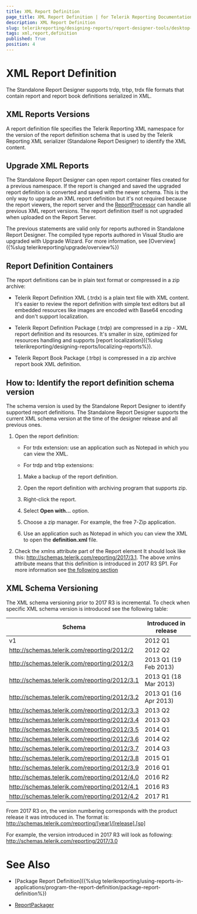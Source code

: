 ```yaml
---
title: XML Report Definition
page_title: XML Report Definition | for Telerik Reporting Documentation
description: XML Report Definition
slug: telerikreporting/designing-reports/report-designer-tools/desktop-designers/standalone-report-designer/xml-report-definition
tags: xml,report,definition
published: True
position: 4
---
```


# XML Report Definition



The Standalone Report Designer supports trdp, trbp, trdx file formats          that contain report and report book definitions serialized in XML.       

## XML Reports Versions

A report definition file specifies the Telerik Reporting XML namespace for the version of the report           definition schema that is used by the Telerik Reporting XML serializer (Standalone Report Designer)           to identify the XML content.         

## Upgrade XML Reports

The Standalone Report Designer can open report container files created for a previous namespace.           If the report is changed and saved the upgraded report definition is converted and saved with the newer schema.           This is the only way to upgrade an XML report definition but it's not required because           the report viewers, the report server and the             [ReportProcessor](/reporting/api/Telerik.Reporting.Processing.ReportProcessor)             can handle all previous XML report versions.           The report definition itself is not upgraded when uploaded on the Report Server.         

The previous statements are valid only for reports authored in Standalone Report Designer.           The compiled type reports authored in Visual Studio are upgraded with Upgrade Wizard. For more information,           see [Overview]({%slug telerikreporting/upgrade/overview%})

## Report Definition Containers

The report definitions can be in plain text format or compressed in a zip archive:         

* Telerik Report Definition XML (.trdx) is a plain text file with XML content.               It's easier to review the report definition with simple text editors but all               embedded resources like images are encoded with Base64 encoding and don't support localization.             

* Telerik Report Definition Package (.trdp) are compressed in a zip - XML report definition and its resources.               It's smaller in size, optimized for resources handling and supports [report localization]({%slug telerikreporting/designing-reports/localizing-reports%}).             

* Telerik Report Book Package (.trbp) is compressed in a zip archive report book XML definition.             

## How to: Identify the report definition schema version

The schema version is used by the Standalone Report Designer to identify supported report definitions.            The Standalone Report Designer supports the current XML schema version at the time of the designer            release and all previous ones.          

1. Open the report definition:

   + For trdx extension: use an application such as Notepad in which you can view the XML.                 

   + For trdp and trbp extensions:                 

   1. Make a backup of the report definition.                     

   1. Open the report definition with archiving program that supports zip.                     

   1. Right-click the report.                         

   1. Select __Open with...__ option.                         

   1. Choose a zip manager. For example, the free 7-Zip application.                         

   1. Use an application such as Notepad in which you can view the XML to open the __definition.xml__ file.                     

1. Check the xmlns attribute part of the Report element               It should look like this: http://schemas.telerik.com/reporting/2017/3.1.               The above xmlns attribute means that this definition is introduced in 2017 R3 SP1.               For more information see [the following section](#xml-schema-versioning)

## XML Schema Versioning

The XML schema versioning prior to 2017 R3 is incremental.           To check when specific XML schema version is introduced see the following table:         


| Schema | Introduced in release |
| ------ | ------ |
|v1|2012 Q1|
|http://schemas.telerik.com/reporting/2012/2|2012 Q2|
|http://schemas.telerik.com/reporting/2012/3|2013 Q1 (19 Feb 2013)|
|http://schemas.telerik.com/reporting/2012/3.1|2013 Q1 (18 Mar 2013)|
|http://schemas.telerik.com/reporting/2012/3.2|2013 Q1 (16 Apr 2013)|
|http://schemas.telerik.com/reporting/2012/3.3|2013 Q2|
|http://schemas.telerik.com/reporting/2012/3.4|2013 Q3|
|http://schemas.telerik.com/reporting/2012/3.5|2014 Q1|
|http://schemas.telerik.com/reporting/2012/3.6|2014 Q2|
|http://schemas.telerik.com/reporting/2012/3.7|2014 Q3|
|http://schemas.telerik.com/reporting/2012/3.8|2015 Q1|
|http://schemas.telerik.com/reporting/2012/3.9|2016 Q1|
|http://schemas.telerik.com/reporting/2012/4.0|2016 R2|
|http://schemas.telerik.com/reporting/2012/4.1|2016 R3|
|http://schemas.telerik.com/reporting/2012/4.2|2017 R1|


From 2017 R3 on, the version numbering corresponds with the product release it was introduced in.           The format is:           http://schemas.telerik.com/reporting/[year]/[release].[sp]

For example, the version introduced in 2017 R3 will look as following: http://schemas.telerik.com/reporting/2017/3.0 


# See Also


 

* [Package Report Definition]({%slug telerikreporting/using-reports-in-applications/program-the-report-definition/package-report-definition%}) 

* [ReportPackager](/reporting/api/Telerik.Reporting.ReportPackager)

